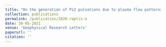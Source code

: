 ```yaml
---
title: "On the generation of Pi2 pulsations due to plasma flow patterns around magnetosheath jets"
collection: publications
permalink: /publication/2020-raptis-a
date: 30-05-2021
venue: 'Geophysical Research Letters'
paperurl: ''
citation: ''
---
```

